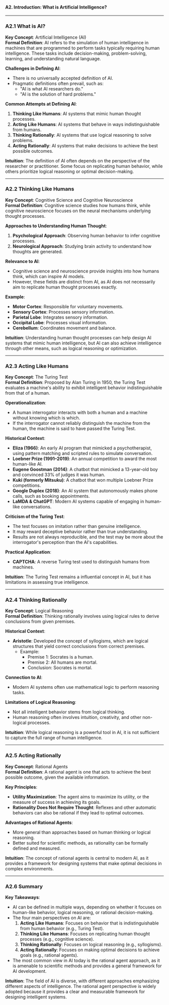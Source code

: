 #### A2. Introduction: What is Artificial Intelligence?  
---

### A2.1 What is AI?  
**Key Concept**: Artificial Intelligence (AI)  
**Formal Definition**: AI refers to the simulation of human intelligence in machines that are programmed to perform tasks typically requiring human intelligence. These tasks include decision-making, problem-solving, learning, and understanding natural language.  

**Challenges in Defining AI**:  
- There is no universally accepted definition of AI.  
- Pragmatic definitions often prevail, such as:  
  - "AI is what AI researchers do."  
  - "AI is the solution of hard problems."  

**Common Attempts at Defining AI**:  
1. **Thinking Like Humans**: AI systems that mimic human thought processes.  
2. **Acting Like Humans**: AI systems that behave in ways indistinguishable from humans.  
3. **Thinking Rationally**: AI systems that use logical reasoning to solve problems.  
4. **Acting Rationally**: AI systems that make decisions to achieve the best possible outcomes.  

**Intuition**: The definition of AI often depends on the perspective of the researcher or practitioner. Some focus on replicating human behavior, while others prioritize logical reasoning or optimal decision-making.  

---

### A2.2 Thinking Like Humans  
**Key Concept**: Cognitive Science and Cognitive Neuroscience  
**Formal Definition**: Cognitive science studies how humans think, while cognitive neuroscience focuses on the neural mechanisms underlying thought processes.  

**Approaches to Understanding Human Thought**:  
1. **Psychological Approach**: Observing human behavior to infer cognitive processes.  
2. **Neurological Approach**: Studying brain activity to understand how thoughts are generated.  

**Relevance to AI**:  
- Cognitive science and neuroscience provide insights into how humans think, which can inspire AI models.  
- However, these fields are distinct from AI, as AI does not necessarily aim to replicate human thought processes exactly.  

**Example**:  
- **Motor Cortex**: Responsible for voluntary movements.  
- **Sensory Cortex**: Processes sensory information.  
- **Parietal Lobe**: Integrates sensory information.  
- **Occipital Lobe**: Processes visual information.  
- **Cerebellum**: Coordinates movement and balance.  

**Intuition**: Understanding human thought processes can help design AI systems that mimic human intelligence, but AI can also achieve intelligence through other means, such as logical reasoning or optimization.  

---

### A2.3 Acting Like Humans  
**Key Concept**: The Turing Test  
**Formal Definition**: Proposed by Alan Turing in 1950, the Turing Test evaluates a machine's ability to exhibit intelligent behavior indistinguishable from that of a human.  

**Operationalization**:  
- A human interrogator interacts with both a human and a machine without knowing which is which.  
- If the interrogator cannot reliably distinguish the machine from the human, the machine is said to have passed the Turing Test.  

**Historical Context**:  
- **Eliza (1966)**: An early AI program that mimicked a psychotherapist, using pattern matching and scripted rules to simulate conversation.  
- **Loebner Prize (1991–2019)**: An annual competition to award the most human-like AI.  
- **Eugene Goostman (2014)**: A chatbot that mimicked a 13-year-old boy and convinced 33% of judges it was human.  
- **Kuki (formerly Mitsuku)**: A chatbot that won multiple Loebner Prize competitions.  
- **Google Duplex (2018)**: An AI system that autonomously makes phone calls, such as booking appointments.  
- **LaMDA & ChatGPT**: Modern AI systems capable of engaging in human-like conversations.  

**Criticism of the Turing Test**:  
- The test focuses on imitation rather than genuine intelligence.  
- It may reward deceptive behavior rather than true understanding.  
- Results are not always reproducible, and the test may be more about the interrogator's perception than the AI's capabilities.  

**Practical Application**:  
- **CAPTCHA**: A reverse Turing test used to distinguish humans from machines.  

**Intuition**: The Turing Test remains a influential concept in AI, but it has limitations in assessing true intelligence.  

---

### A2.4 Thinking Rationally  
**Key Concept**: Logical Reasoning  
**Formal Definition**: Thinking rationally involves using logical rules to derive conclusions from given premises.  

**Historical Context**:  
- **Aristotle**: Developed the concept of syllogisms, which are logical structures that yield correct conclusions from correct premises.  
  - Example:  
    - Premise 1: Socrates is a human.  
    - Premise 2: All humans are mortal.  
    - Conclusion: Socrates is mortal.  

**Connection to AI**:  
- Modern AI systems often use mathematical logic to perform reasoning tasks.  

**Limitations of Logical Reasoning**:  
- Not all intelligent behavior stems from logical thinking.  
- Human reasoning often involves intuition, creativity, and other non-logical processes.  

**Intuition**: While logical reasoning is a powerful tool in AI, it is not sufficient to capture the full range of human intelligence.  

---

### A2.5 Acting Rationally  
**Key Concept**: Rational Agents  
**Formal Definition**: A rational agent is one that acts to achieve the best possible outcome, given the available information.  

**Key Principles**:  
- **Utility Maximization**: The agent aims to maximize its utility, or the measure of success in achieving its goals.  
- **Rationality Does Not Require Thought**: Reflexes and other automatic behaviors can also be rational if they lead to optimal outcomes.  

**Advantages of Rational Agents**:  
- More general than approaches based on human thinking or logical reasoning.  
- Better suited for scientific methods, as rationality can be formally defined and measured.  

**Intuition**: The concept of rational agents is central to modern AI, as it provides a framework for designing systems that make optimal decisions in complex environments.  

---

### A2.6 Summary  
**Key Takeaways**:  
- AI can be defined in multiple ways, depending on whether it focuses on human-like behavior, logical reasoning, or rational decision-making.  
- The four main perspectives on AI are:  
  1. **Acting Like Humans**: Focuses on behavior that is indistinguishable from human behavior (e.g., Turing Test).  
  2. **Thinking Like Humans**: Focuses on replicating human thought processes (e.g., cognitive science).  
  3. **Thinking Rationally**: Focuses on logical reasoning (e.g., syllogisms).  
  4. **Acting Rationally**: Focuses on making optimal decisions to achieve goals (e.g., rational agents).  
- The most common view in AI today is the rational agent approach, as it is amenable to scientific methods and provides a general framework for AI development.  

**Intuition**: The field of AI is diverse, with different approaches emphasizing different aspects of intelligence. The rational agent perspective is widely adopted because it provides a clear and measurable framework for designing intelligent systems.  
